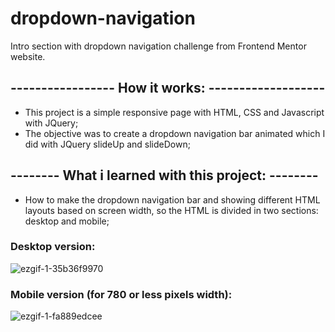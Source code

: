 # dropdown-navigation
Intro section with dropdown navigation challenge from Frontend Mentor website.

## ----------------- How it works: -------------------
- This project is a simple responsive page with HTML, CSS and Javascript with JQuery;
- The objective was to create a dropdown navigation bar animated which I did with JQuery slideUp and slideDown;

## -------- What i learned with this project: --------
- How to make the dropdown navigation bar and showing different HTML layouts based on screen width, so the HTML is divided in two sections: desktop and mobile;

### Desktop version:
![ezgif-1-35b36f9970](https://user-images.githubusercontent.com/99913525/169360621-4195da27-1c58-4031-8bc9-accfdc718c8c.gif)

### Mobile version (for 780 or less pixels width):
![ezgif-1-fa889edcee](https://user-images.githubusercontent.com/99913525/169361400-3532c688-4fd0-4d86-804c-a41e2012af21.gif)
